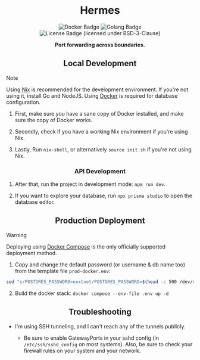 <h1 align="center">Hermes</h1>

<p align="center">
  <img src="https://img.shields.io/badge/built-with_docker-purple" alt="Docker Badge"/>
  <img src="https://img.shields.io/badge/built-with_Go-blue" alt="Golang Badge">
  <img src="https://img.shields.io/badge/license-BSD--3--Clause-green" alt="License Badge (licensed under BSD-3-Clause)"/>
</p>

<p align="center">
  <b>Port forwarding across boundaries.</b>
</p>

<h2 align="center">Local Development</h2>

> [!NOTE]
> Using [Nix](https://builtwithnix.org) is recommended for the development environment. If you're not using it, install Go and NodeJS.
  Using [Docker](https://www.docker.com/) is required for database configuration.

1. First, make sure you have a sane copy of Docker installed, and make sure the copy of Docker works.

2. Secondly, check if you have a working Nix environment if you're using Nix.

3. Lastly, Run `nix-shell`, or alternatively `source init.sh` if you're not using Nix.

<h3 align="center">API Development</h3>

1. After that, run the project in development mode: `npm run dev`.

2. If you want to explore your database, run `npx prisma studio` to open the database editor.

<h2 align="center">Production Deployment</h2>

> [!WARNING]
> Deploying using [Docker Compose](https://docs.docker.com/compose/) is the only officially supported deployment method.

1. Copy and change the default password (or username & db name too) from the template file `prod-docker.env`:
  ```bash
  sed "s/POSTGRES_PASSWORD=nextnet/POSTGRES_PASSWORD=$(head -c 500 /dev/random | sha512sum | cut -d " " -f 1)/g" prod-docker.env > .env
  ```

2. Build the docker stack: `docker compose --env-file .env up -d`

<h2 align="center">Troubleshooting</h2>

* I'm using SSH tunneling, and I can't reach any of the tunnels publicly.

  - Be sure to enable GatewayPorts in your sshd config (in `/etc/ssh/sshd_config` on most systems). Also, be sure to check your firewall rules on your system and your network.
